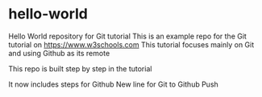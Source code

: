 # hello-world
Hello World repository for Git tutorial
This is an example repo for the Git tutorial on https://www.w3schools.com
This tutorial focuses mainly on Git and using Github as its remote

This repo is built step by step in the tutorial

It now includes steps for Github
New line for Git to Github Push
